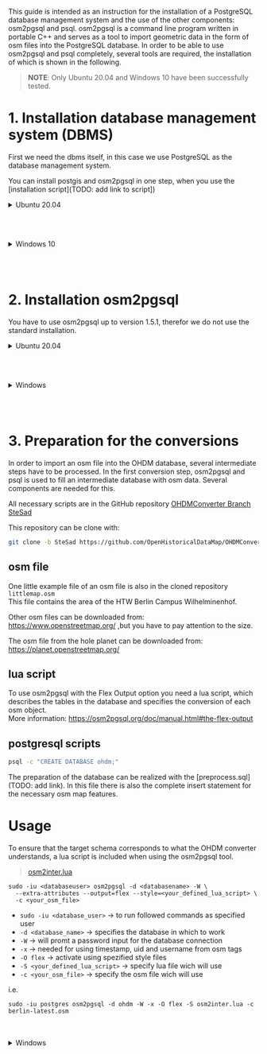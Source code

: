 This guide is intended as an instruction for the installation of a PostgreSQL database management system and the use of the other components: osm2pgsql and psql. 
osm2pgsql is a command line program written in portable C++ and serves as a tool to import geometric data in the form of osm files into the PostgreSQL database.
In order to be able to use osm2pgsql and psql completely, several tools are required, the installation of which is shown in the following.

>**NOTE**: Only Ubuntu 20.04 and Windows 10 have been successfully tested. 

# 1. Installation database management system (DBMS)
First we need the dbms itself, in this case we use PostgreSQL as the database management system.

You can install postgis and osm2pgsql in one step, when you use the [installation script](TODO: add link to script])
<details>
  <summary>Ubuntu 20.04</summary>
  
  Create the file repository configuration:

  ```
  sudo sh -c 'echo "deb http://apt.postgresql.org/pub/repos/apt $(lsb_release -cs)-pgdg main" > /etc/apt/sources.list.d/pgdg.list'
  ```

  Import the repository signing key:

  ```
  wget --quiet -O - https://www.postgresql.org/media/keys/ACCC4CF8.asc | sudo apt-key add -
  ```

  Update the package lists:
  ```
  sudo apt-get update
  ```

  Install the PostgreSQL.

  ```
  sudo apt-get -y install postgresql-14
  ```

  A server is also initialised within the installation. This server has the following values:
  * Name of the server: main
  * Port number: 5432
  * Name of the database: postgres
  * Name of the database owner: postgres

  In addition you have to install [PostGIS](https://postgis.net/): 
  ```
  sudo apt-get install postgresql-14-postgis-3
  ```
  PostGIS is a spatial database extender for PostgreSQL object-relational database. It adds support for geographic objects allowing location queries to be run in SQL.

</details>

<br><br>

<details>
  <summary>Windows 10</summary>

  Download PostgreSQL 14.2 &rarr; https://www.enterprisedb.com/downloads/postgres-postgresql-downloads

  Start the installation of PostgresSQL.<br>
  First you have to set the Installation Directory, (default): `C:\Program Files\PostgreSQL\14`<br>
  Be sure the you have all Components selected:
  * PostgreSQL Server &rarr; this is the database management server itself
  * pgAdmin 4 &rarr; This GUI-based tool serves as an additional administrative interface for managing PostgreSQL
  * Stack Builder &rarr; This is used to install extensions for PostgreSQL.
  * Command Line Tools &rarr; We need this tool for the later setup of the database.

  Next, we need to define a directory where the data will be stored by the server,<br> (default): `C:\Program Files\PostgreSQL\14\data`<br>
  After that we have to assign a password for the superuser (postgres) of the database, i.e: `my_password`<br>
  We have to select the port number the server should listen on (default): `5432`<br>
  In addition, we can select the locale, but also leave it default.

  Now the installation of PostgreSQL should start. Once this is complete, the Stack Builder can be started directly. The Stack Builder can also be started manually afterwards.

  In the Stack Builder, the running PostgreSQL server must be selected. Here PostgreSQL 14 on port 5432.

  [PostGIS](https://postgis.net/) must be installed as an extension, this can be found under Spatial Extensions and the latest version should be selected:<br>
  _PostGIS 3.2 Bundle for PostgreSQL 14 (64bit) v3.2.0_ <br>
  Before the actual installation of PostGIS begins, the path for the downloaded files can be defined.<br>
  During the installation the path of the installation is requested, this can be the same as for PostgreSQL itself:<br>
  `C:\Program Files\PostgreSQL\14`.

  It also asks about setting up several environment variables, which should all be activated for the OHDM project.

  Afterwards the system should be restarted.
</details>

<br><br>

# 2. Installation osm2pgsql
You have to use osm2pgsql up to version 1.5.1, therefor we do not use the standard installation.

<details>
<summary>Ubuntu 20.04</summary>

If you have used the [installation script](TODO: add link to script]), you can skip this section.

Download a Version from the [Releases](https://github.com/openstreetmap/osm2pgsql/releases) up to 1.5.1<br>
and extract the tar container or use the following script
```
cd /opt
sudo wget https://github.com/openstreetmap/osm2pgsql/archive/refs/tags/1.6.0.tar.gz
sudo tar -xvf 1.6.0.tar.gz && sudo rm 1.6.0.tar.gz
cd osm2pqsql-1.6.0
```

Install neccessary packages to install osqm2psql as a C++ project
```
sudo apt-get install make cmake g++ libboost-dev libboost-system-dev \
  libboost-filesystem-dev libexpat1-dev zlib1g-dev \
  libbz2-dev libpq-dev libproj-dev lua5.3 liblua5.3-dev pandoc
```

Once dependencies are installed, use CMake to build the Makefiles in a separate folder:
```
sudo mkdir build && cd build
sudo cmake ..
```

When the Makefiles have been successfully built, compile with
```
sudo make
```

The man page can be rebuilt with:
```
sudo make man
```

The compiled files can be installed with
```
sudo make install
```

The usage og osm2pgsql will be described later.
</details>

<br><br>

<details>
<summary>Windows</summary>

## Installing osm2psql
You can [download prebuild binaries](https://osm2pgsql.org/download/windows/). Unpack the ZIP file and you can immediately use osm2pgsql.

The usage og osm2pgsql will be described later.
</details>

<br><br>

# 3. Preparation for the conversions
In order to import an osm file into the OHDM database, several intermediate steps have to be processed. In the first conversion step, osm2pgsql and psql is used to fill an intermediate database with osm data. Several components are needed for this.

All necessary scripts are in the GitHub repository [OHDMConverter Branch SteSad](https://github.com/OpenHistoricalDataMap/OHDMConverter/tree/SteSad)

This repository can be clone with:
```bash
git clone -b SteSad https://github.com/OpenHistoricalDataMap/OHDMConverter.git
```

## osm file
One little example file of an osm file is also in the cloned repository `littlemap.osm`<br>
This file contains the area of the HTW Berlin Campus Wilhelminenhof.

Other osm files can be downloaded from:<br>
https://www.openstreetmap.org/ ,but you have to pay attention to the size.

The osm file from the hole planet can be downloaded from:<br>
https://planet.openstreetmap.org/

## lua script
To use osm2pgsql with the Flex Output option you need a lua script, which describes the tables in the database and specifies the conversion of each osm object.<br>
More information: https://osm2pgsql.org/doc/manual.html#the-flex-output

## postgresql scripts
```bash
psql -c "CREATE DATABASE ohdm;"
```
The preparation of the database can be realized with the [preprocess.sql](TODO: add link). In this file there is also the complete insert statement for the necessary osm map features.

# Usage

To ensure that the target schema corresponds to what the OHDM converter understands, a lua script is included when using the osm2pgsql tool.<br>
> [osm2inter.lua](https://github.com/OpenHistoricalDataMap/OHDMConverter/blob/SteSad/osm2inter/osm2inter.lua)


```
sudo -iu <databaseuser> osm2pgsql -d <databasename> -W \
  --extra-attributes --output=flex --style=<your_defined_lua_script> \
  -c <your_osm_file>
```
* `sudo -iu <database_user>` &rarr; to run followed commands as specified user
* `-d <database_name>` &rarr; specifies the database in which to work
* `-W` &rarr; will promt a password input for the database connection
* `-x` &rarr; needed for using timestamp, uid and username from osm tags
* `-O flex` &rarr; activate using spezified style files
* `-S <your_defined_lua_script>` &rarr; specify lua file wich will use
* `-c <your_osm_file>` &rarr; specify the osm file wich will use

i.e.
```
sudo -iu postgres osm2pgsql -d ohdm -W -x -O flex -S osm2inter.lua -c berlin-latest.osm
```

</details><br><br>


<details><summary>Windows</summary>

### Installing osm2psql
```
C:\Program Files\osm2pgsql\.\osm2pgsql.exe -d ohdm -U postgres -W -x -O flex -S osm2inter.lua -c berlin-latest.osm
```

</details>